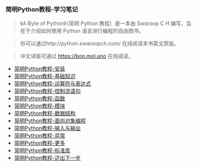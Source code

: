 ### 简明Python教程-学习笔记

>《A Byte of Python》（简明 Python 教程）是一本由 Swaroop C H 编写，旨在于介绍如何使用 Python 语言进行编程的自由图书。

> 你可以通过http://python.swaroopch.com/ 在线阅读本书英文原版。

> 中文译版可通过 https://bop.mol.uno 在线阅读。

- [简明Python教程-安装](./Lecture-01_Install.md)
- [简明Python教程-基础知识](./Lecture-02_Overview.md)
- [简明Python教程-运算符与表达式](./Lecture-03_Operators-Expressions.md)
- [简明Python教程-控制流语句](./Lecture-04_If-For-While.md)
- [简明Python教程-函数](./Lecture-05_Functions.md)
- [简明Python教程-模块](./Lecture-06_Module.md)
- [简明Python教程-数据结构](./Lecture-07_Data-Structures.md)
- [简明Python教程-面向对象编程](./Lecture-08_Object-Oriented-Programming.md)
- [简明Python教程-输入与输出](./Lecture-09_Input-Output.md)
- [简明Python教程-异常](./Lecture-10_Exception.md)
- [简明Python教程-更多](./Lecture-11_More.md)
- [简明Python教程-标准库](./Lecture-12_Standrad-Library.md)
- [简明Python教程-迈出下一步](./Lecture-13_Next.md)